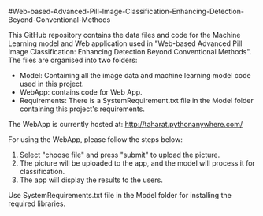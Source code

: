 #Web-based-Advanced-Pill-Image-Classification-Enhancing-Detection-Beyond-Conventional-Methods

This GitHub repository contains the data files and code for the Machine Learning model and Web application used in "Web-based Advanced Pill Image Classification: Enhancing Detection Beyond Conventional Methods".
The files are organised into two folders:

* Model: Containing all the image data and machine learning model code used in this project.
* WebApp: contains code for Web App.
* Requirements: There is a SystemRequirement.txt file in the Model folder containing this project's requirements.

The WebApp is currently hosted at: http://taharat.pythonanywhere.com/

For using the WebApp, please follow the steps below:
1. Select "choose file" and press "submit" to upload the picture.
2. The picture will be uploaded to the app, and the model will process it for classification.
3. The app will display the results to the users.

Use SystemRequirements.txt file in the Model folder for installing the required libraries.
